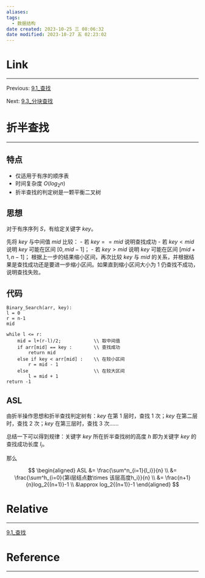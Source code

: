 ```yaml
---
aliases: 
tags:
  - 数据结构
date created: 2023-10-25 三 08:06:32
date modified: 2023-10-27 五 02:23:02
---
```


# Link

---
Previous: [9.1_查找](9.1_查找.md)

Next: [9.3_分块查找](9.3_分块查找.md)

# 折半查找

---

## 特点

- 仅适用于有序的顺序表
- 时间复杂度 $O(log_2n)$
- 折半查找的判定树是一颗平衡二叉树

## 思想

对于有序序列 $S$，有给定关键字 $key$。

先将 $key$ 与中间值 $mid$ 比较：
    - 若 $key == mid$ 说明查找成功
    - 若 $key < mid$ 说明 $key$ 可能在区间 $[0, mid-1]$；
    - 若 $key > mid$ 说明 $key$ 可能在区间 $[mid+1, n-1]$；
根据上一步的结果缩小区间，再次比较 $key$ 与 $mid$ 的关系，并根据结果是查找成功还是要进一步缩小区间。如果直到缩小区间大小为 1 仍查找不成功，说明查找失败。

## 代码

```
Binary_Search(arr, key):
l = 0
r = n-1
mid

while l <= r:
    mid = l+(r-l)/2;            \\ 取中间值
    if arr[mid] == key :        \\ 查找成功
        return mid
    else if key < arr[mid] :    \\ 在较小区间
        r = mid - 1
    else                        \\ 在较大区间
        l = mid + 1
return -1
```

## ASL

由折半操作思想和折半查找判定树有：$key$ 在第 1 层时，查找 $1$ 次；$key$ 在第二层时，查找 $2$ 次；$key$ 在第三层时，查找 $3$ 次……

总结一下可以得到规律：关键字 $key$ 所在折半查找树的高度 $h$ 即为关键字 $key$ 的查找成功长度 $l_i$。

那么

$$
\begin{aligned}
ASL &= \frac{\sum^n_{i=1}{l_i}}{n} \\
&= \frac{\sum^h_{i=0}{第i层结点数\times 该层高度h_i}}{n} \\
&= \frac{n+1}{n}log_2{(n+1)}-1 \\
&\approx log_2{(n+1)}-1
\end{aligned}
$$

# Relative

---

[9.1_查找](9.1_查找.md)

# Reference

---
